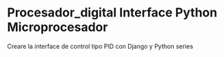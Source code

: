 # Procesador_digital Interface Python Microprocesador
Creare la interface de control tipo PID con Django y Python series
